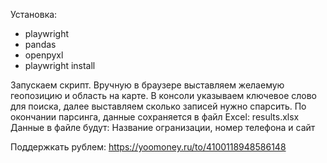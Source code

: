 Установка:
- playwright
- pandas
- openpyxl
- playwright install

Запускаем скрипт. Вручную в браузере выставляем желаемую геопозицию и область на карте. 
В консоли указываем ключевое слово для поиска, далее выставляем сколько записей нужно спарсить.
По окончании парсинга, данные сохраняется в файл Excel: results.xlsx
Данные в файле будут: Название огранизации, номер телефона и сайт


Поддержкать рублем: https://yoomoney.ru/to/4100118948586148
